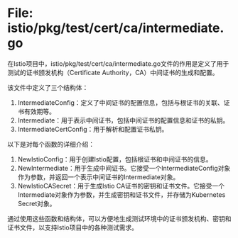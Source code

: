 # File: istio/pkg/test/cert/ca/intermediate.go

在Istio项目中，istio/pkg/test/cert/ca/intermediate.go文件的作用是定义了用于测试的证书颁发机构（Certificate Authority，CA）中间证书的生成和配置。

该文件中定义了三个结构体：
1. IntermediateConfig：定义了中间证书的配置信息，包括与根证书的关联、证书有效期等。
2. Intermediate：用于表示中间证书，包括中间证书的配置信息和证书的私钥。
3. IntermediateCertConfig：用于解析和配置证书私钥。

以下是对每个函数的详细介绍：
1. NewIstioConfig：用于创建Istio配置，包括根证书和中间证书的信息。
2. NewIntermediate：用于生成中间证书。它接受一个IntermediateConfig对象作为参数，并返回一个表示中间证书的Intermediate对象。
3. NewIstioCASecret：用于生成Istio CA证书的密钥和证书文件。它接受一个Intermediate对象作为参数，并生成密钥和证书文件，并存储为Kubernetes Secret对象。

通过使用这些函数和结构体，可以方便地生成测试环境中的证书颁发机构、密钥和证书文件，以支持Istio项目中的各种测试需求。

